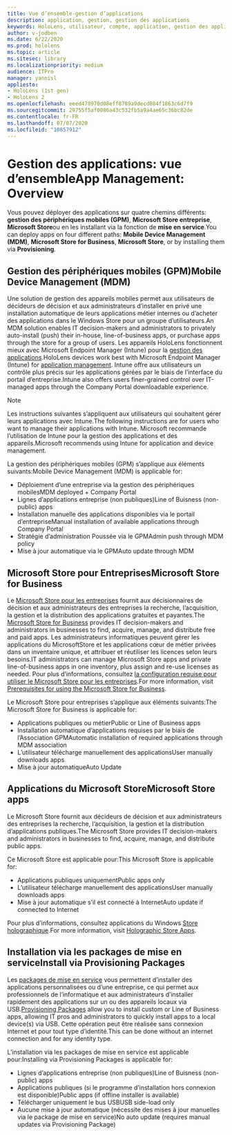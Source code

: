 ```yaml
---
title: Vue d’ensemble-gestion d’applications
description: application, gestion, gestion des applications
keywords: HoloLens, utilisateur, compte, application, gestion des applications,
author: v-jodben
ms.date: 6/22/2020
ms.prod: hololens
ms.topic: article
ms.sitesec: library
ms.localizationpriority: medium
audience: ITPro
manager: yannisl
appliesto:
- HoloLens (1st gen)
- HoloLens 2
ms.openlocfilehash: eeed478970d08eff8789a9decd084f1863c6d7f9
ms.sourcegitcommit: 29755f5af0086a43c532fb5a9a4ae65c36bc82de
ms.contentlocale: fr-FR
ms.lasthandoff: 07/07/2020
ms.locfileid: "10857912"
---
```

# <span data-ttu-id="b90f6-104">Gestion des applications: vue d’ensemble</span><span class="sxs-lookup"><span data-stu-id="b90f6-104">App Management: Overview</span></span>

<span data-ttu-id="b90f6-105">Vous pouvez déployer des applications sur quatre chemins différents: **gestion des périphériques mobiles (GPM)**, **Microsoft Store entreprise**, **Microsoft Store**ou en les installant via la fonction de **mise en service**.</span><span class="sxs-lookup"><span data-stu-id="b90f6-105">You can deploy apps on four different paths: **Mobile Device Management (MDM)**, **Microsoft Store for Business**, **Microsoft Store**, or by installing them via **Provisioning**.</span></span> 

## <span data-ttu-id="b90f6-106">Gestion des périphériques mobiles (GPM)</span><span class="sxs-lookup"><span data-stu-id="b90f6-106">Mobile Device Management (MDM)</span></span>

<span data-ttu-id="b90f6-107">Une solution de gestion des appareils mobiles permet aux utilisateurs de décideurs de décision et aux administrateurs d’installer en privé une installation automatique de leurs applications métier internes ou d’acheter des applications dans le Windows Store pour un groupe d’utilisateurs.</span><span class="sxs-lookup"><span data-stu-id="b90f6-107">An MDM solution enables IT decision-makers and administrators to privately auto-install (push) their in-house, line-of-business apps, or purchase apps through the store for a group of users.</span></span> <span data-ttu-id="b90f6-108">Les appareils HoloLens fonctionnent mieux avec Microsoft Endpoint Manager (Intune) pour la [gestion des applications](app-deploy-intune.md).</span><span class="sxs-lookup"><span data-stu-id="b90f6-108">HoloLens devices work best with Microsoft Endpoint Manager (Intune) for [application management](app-deploy-intune.md).</span></span> <span data-ttu-id="b90f6-109">Intune offre aux utilisateurs un contrôle plus précis sur les applications gérées par le biais de l’interface du portail d’entreprise.</span><span class="sxs-lookup"><span data-stu-id="b90f6-109">Intune also offers users finer-grained control over IT-managed apps through the Company Portal downloadable experience.</span></span>

> [!NOTE] 
> <span data-ttu-id="b90f6-110">Les instructions suivantes s’appliquent aux utilisateurs qui souhaitent gérer leurs applications avec Intune.</span><span class="sxs-lookup"><span data-stu-id="b90f6-110">The following instructions are for users who want to manage their applications with Intune.</span></span> <span data-ttu-id="b90f6-111">Microsoft recommande l’utilisation de Intune pour la gestion des applications et des appareils.</span><span class="sxs-lookup"><span data-stu-id="b90f6-111">Microsoft recommends using Intune for application and device management.</span></span>
    
<span data-ttu-id="b90f6-112">La gestion des périphériques mobiles (GPM) s’applique aux éléments suivants:</span><span class="sxs-lookup"><span data-stu-id="b90f6-112">Mobile Device Management (MDM) is applicable for:</span></span> 
* <span data-ttu-id="b90f6-113">Déploiement d’une entreprise via la gestion des périphériques mobiles</span><span class="sxs-lookup"><span data-stu-id="b90f6-113">MDM deployed + Company Portal</span></span> 
* <span data-ttu-id="b90f6-114">Lignes d’applications entreprise (non publiques)</span><span class="sxs-lookup"><span data-stu-id="b90f6-114">Line of Buisness (non-public) apps</span></span>
* <span data-ttu-id="b90f6-115">Installation manuelle des applications disponibles via le portail d’entreprise</span><span class="sxs-lookup"><span data-stu-id="b90f6-115">Manual installation of available applications through Company Portal</span></span>
* <span data-ttu-id="b90f6-116">Stratégie d’administration Poussée via le GPM</span><span class="sxs-lookup"><span data-stu-id="b90f6-116">Admin push through MDM policy</span></span>
* <span data-ttu-id="b90f6-117">Mise à jour automatique via le GPM</span><span class="sxs-lookup"><span data-stu-id="b90f6-117">Auto update through MDM</span></span>

## <span data-ttu-id="b90f6-118">Microsoft Store pour Entreprises</span><span class="sxs-lookup"><span data-stu-id="b90f6-118">Microsoft Store for Business</span></span>

<span data-ttu-id="b90f6-119">Le [Microsoft Store pour les entreprises](app-deploy-store-business.md) fournit aux décisionnaires de décision et aux administrateurs des entreprises la recherche, l’acquisition, la gestion et la distribution des applications gratuites et payantes.</span><span class="sxs-lookup"><span data-stu-id="b90f6-119">The [Microsoft Store for Business](app-deploy-store-business.md) provides IT decision-makers and administrators in businesses to find, acquire, manage, and distribute free and paid apps.</span></span> <span data-ttu-id="b90f6-120">Les administrateurs informatiques peuvent gérer les applications du MicrosoftStore et les applications cœur de métier privées dans un inventaire unique, et attribuer et réutiliser les licences selon leurs besoins.</span><span class="sxs-lookup"><span data-stu-id="b90f6-120">IT administrators can manage Microsoft Store apps and private line-of-business apps in one inventory, plus assign and re-use licenses as needed.</span></span> <span data-ttu-id="b90f6-121">Pour plus d’informations, consultez [la configuration requise pour utiliser le Microsoft Store pour les entreprises](https://docs.microsoft.com/microsoft-store/prerequisites-microsoft-store-for-business).</span><span class="sxs-lookup"><span data-stu-id="b90f6-121">For more information, visit [Prerequisites for using the Microsoft Store for Business](https://docs.microsoft.com/microsoft-store/prerequisites-microsoft-store-for-business).</span></span>
    
<span data-ttu-id="b90f6-122">Le Microsoft Store pour entreprises s’applique aux éléments suivants:</span><span class="sxs-lookup"><span data-stu-id="b90f6-122">The Microsoft Store for Business is applicable for:</span></span> 
* <span data-ttu-id="b90f6-123">Applications publiques ou métier</span><span class="sxs-lookup"><span data-stu-id="b90f6-123">Public or Line of Business apps</span></span>
* <span data-ttu-id="b90f6-124">Installation automatique d’applications requises par le biais de l’Association GPM</span><span class="sxs-lookup"><span data-stu-id="b90f6-124">Automatic installation of required applications through MDM association</span></span>
* <span data-ttu-id="b90f6-125">L’utilisateur télécharge manuellement des applications</span><span class="sxs-lookup"><span data-stu-id="b90f6-125">User manually downloads apps</span></span>
* <span data-ttu-id="b90f6-126">Mise à jour automatique</span><span class="sxs-lookup"><span data-stu-id="b90f6-126">Auto Update</span></span>

## <span data-ttu-id="b90f6-127">Applications du Microsoft Store</span><span class="sxs-lookup"><span data-stu-id="b90f6-127">Microsoft Store apps</span></span>

<span data-ttu-id="b90f6-128">Le Microsoft Store fournit aux décideurs de décision et aux administrateurs des entreprises la recherche, l’acquisition, la gestion et la distribution d’applications publiques.</span><span class="sxs-lookup"><span data-stu-id="b90f6-128">The Microsoft Store provides IT decision-makers and administrators in businesses to find, acquire, manage, and distribute public apps.</span></span>
    
<span data-ttu-id="b90f6-129">Ce Microsoft Store est applicable pour:</span><span class="sxs-lookup"><span data-stu-id="b90f6-129">This Microsoft Store is applicable for:</span></span> 
* <span data-ttu-id="b90f6-130">Applications publiques uniquement</span><span class="sxs-lookup"><span data-stu-id="b90f6-130">Public apps only</span></span>
* <span data-ttu-id="b90f6-131">L’utilisateur télécharge manuellement des applications</span><span class="sxs-lookup"><span data-stu-id="b90f6-131">User manually downloads apps</span></span>
* <span data-ttu-id="b90f6-132">Mise à jour automatique s’il est connecté à Internet</span><span class="sxs-lookup"><span data-stu-id="b90f6-132">Auto update if connected to Internet</span></span>

<span data-ttu-id="b90f6-133">Pour plus d’informations, consultez applications du Windows [Store holographique](https://docs.microsoft.com/hololens/holographic-store-apps).</span><span class="sxs-lookup"><span data-stu-id="b90f6-133">For more information, visit [Holographic Store Apps](https://docs.microsoft.com/hololens/holographic-store-apps).</span></span>

## <span data-ttu-id="b90f6-134">Installation via les packages de mise en service</span><span class="sxs-lookup"><span data-stu-id="b90f6-134">Install via Provisioning Packages</span></span>

<span data-ttu-id="b90f6-135">Les [packages de mise en service](app-deploy-provisioning-package.md) vous permettent d’installer des applications personnalisées ou d’une entreprise, ce qui permet aux professionnels de l’informatique et aux administrateurs d’installer rapidement des applications sur un ou des appareils locaux via USB.</span><span class="sxs-lookup"><span data-stu-id="b90f6-135">[Provisioning Packages](app-deploy-provisioning-package.md) allow you to install custom or Line of Business apps, allowing IT pros and administrators to quickly install apps to a local device(s) via USB.</span></span> <span data-ttu-id="b90f6-136">Cette opération peut être réalisée sans connexion Internet et pour tout type d’identité.</span><span class="sxs-lookup"><span data-stu-id="b90f6-136">This can be done without an internet connection and for any identity type.</span></span>
    
<span data-ttu-id="b90f6-137">L’installation via les packages de mise en service est applicable pour:</span><span class="sxs-lookup"><span data-stu-id="b90f6-137">Installing via Provisioning Packages is applicable for:</span></span> 
* <span data-ttu-id="b90f6-138">Lignes d’applications entreprise (non publiques)</span><span class="sxs-lookup"><span data-stu-id="b90f6-138">Line of Buisness (non-public) apps</span></span>
* <span data-ttu-id="b90f6-139">Applications publiques (si le programme d’installation hors connexion est disponible)</span><span class="sxs-lookup"><span data-stu-id="b90f6-139">Public apps (if offline installer is available)</span></span>
* <span data-ttu-id="b90f6-140">Télécharger uniquement le bus USB</span><span class="sxs-lookup"><span data-stu-id="b90f6-140">USB side-load only</span></span>
* <span data-ttu-id="b90f6-141">Aucune mise à jour automatique (nécessite des mises à jour manuelles via le package de mise en service)</span><span class="sxs-lookup"><span data-stu-id="b90f6-141">No auto update (requires manual updates via Provisioning Package)</span></span>
